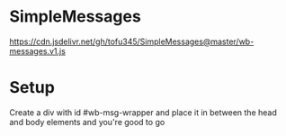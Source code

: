 # SimpleMessages

https://cdn.jsdelivr.net/gh/tofu345/SimpleMessages@master/wb-messages.v1.js

# Setup

Create a div with id #wb-msg-wrapper and place it in between the head and body elements and you're good to go
